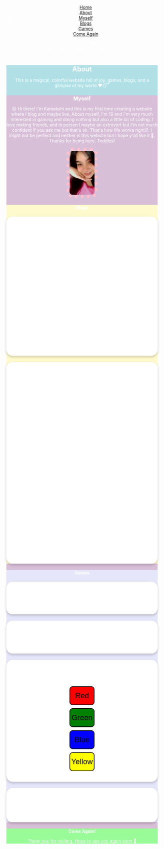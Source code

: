 
<head>
  <meta charset="UTF-8">
  <meta name="viewport" content="width=device-width, initial-scale=1.0">
  <title>THE LOST WEB</title>
  <style>
  #games .game-block {
  background: white;
  margin: 20px auto;
  padding: 20px;
  border-radius: 25px;
  box-shadow: 0 4px 20px rgba(0,0,0,0.1);
  max-width: 800px;
  width: 90%;
  overflow-x: auto;
}

@media (max-width: 768px) {
  #games .game-block {
    width: 95%;
    padding: 15px;
    margin: 15px auto;
  }

  canvas, iframe {
    width: 100% !important;
    height: auto !important;
  }
}

/* 🔶 Bright backgrounds for About & Myself curved blocks */
#about .curved-block {
  background: linear-gradient(to right, #fff000, #adff2f);
  padding: 30px;
  border-radius: 30px;
  color: #222;
  box-shadow: 0 5px 20px rgba(0, 0, 0, 0.1);
}
#myself {
  background: repeating-linear-gradient(
    45deg,
    #a1ffce,
    #a1ffce 20px,
    #faffd1 20px,
    #faffd1 40px
  );
}

/* 🔶 Optional: full section background color too */
#about {
  background-color: #fff700;
}

#myself {
  background-color: #caff70;
}

/* 🔷 Game blocks responsive fix */
#games .game-block {
  background: white;
  margin: 20px auto;
  padding: 20px;
  border-radius: 25px;
  box-shadow: 0 4px 20px rgba(0,0,0,0.1);
  max-width: 800px;
  width: 90%;
  overflow-x: auto;
}

@media (max-width: 768px) {
  #games .game-block {
    width: 95%;
    padding: 15px;
    margin: 15px auto;
  }

  canvas, iframe {
    width: 100% !important;
    height: auto !important;
  }
}

    .navbar {
  position: sticky;
  top: 0;
  background: linear-gradient(to right, #ff9a9e, #fad0c4, #fad0c4, #fbc2eb, #a18cd1);
  display: flex;
  justify-content: space-around;
  align-items: center;
  padding: 12px 0;
  z-index: 1000;
  box-shadow: 0 4px 6px rgba(0,0,0,0.1);
  flex-wrap: wrap;
}

.navbar a {
  color: white;
  text-decoration: none;
  font-weight: bold;
  font-family: 'Comic Sans MS', cursive;
  font-size: 16px;
  padding: 8px 16px;
  background: rgba(255,255,255,0.2);
  border-radius: 25px;
  transition: background 0.3s ease;
}

.navbar a:hover {
  background: rgba(255,255,255,0.5);
}
    * {
      margin: 0;
      padding: 0;
      box-sizing: border-box;
    }
    body {
      font-family: 'Comic Sans MS', cursive, sans-serif;
    }
    section {
      padding: 30px;
    }
    h1, h2 {
      background: linear-gradient(90deg, #ff6ec4, #7873f5);
      color: white;
      padding: 10px;
      border-radius: 10px;
      text-align: center;
      margin-bottom: 20px;
    }
    #home { background: #FFD1DC; }
    #about { background: #B0E0E6; }
    #myself { background: #D8BFD8; }
    #blogs { background: #FFFACD; }
    #games { background: #E6E6FA; }
    #comeagain { background: #98FB98; }
    img.profile {
      max-width: 100px;
      border: 10px dotted pink;
      border-radius: 20px;
    }
    .game, .blog {
      margin: 20px auto;
      padding: 20px;
      border-radius: 20px;
      background: #fff;
      box-shadow: 0 4px 8px rgba(0,0,0,0.2);
      max-width: 500px;
      text-align: center;
    }
    .board, .memory-grid, .simon-buttons {
      display: grid;
      gap: 10px;
      justify-content: center;
      margin-top: 10px;
    }
    .board { grid-template-columns: repeat(3, 80px); }
    .memory-grid { grid-template-columns: repeat(4, 80px); }
    .memory-card, .cell, .simon-btn {
      width: 80px;
      height: 80px;
      font-size: 24px;
      border: 2px solid #000;
      border-radius: 10px;
    }
    .simon-btn { height: 60px; }
  #home {
  background: linear-gradient(to bottom right, #FFD1DC, #FFE4E1);
}
#games {
  background: url('https://www.transparenttextures.com/patterns/bright-squares.png'), linear-gradient(to right, #00f260, #0575e6);
  background-blend-mode: overlay;
  color: white;
}

#about {
  background: radial-gradient(circle, #faff00, #ff6f00, #f44336);
}



</style>
</head>
<body><nav class="navbar">
  <ul>
    <li><a href="#home">Home</a></li>
    <li><a href="#about">About</a></li>
    <li><a href="#myself">Myself</a></li>
    <li><a href="#blogs">Blogs</a></li>
    <li><a href="#games">Games</a></li>
    <li><a href="#come-again">Come Again</a></li>
  </ul>
</nav>
<header>

    <section id="home">
    <h1>Welcome to Kamakshi's website</h1>
    <p>🌈Explore my blogs....if you want to!🌈</p>
  <section id="about">
   <div class="curved block"> <h1>About</h1>
    <p>This is a magical, colorful website full of joy, games, blogs, and a glimpse of my world ♥️😴</p>
    <section id="myself">
   <div class="curved block"> <h1>Myself</h1>
    <p>😊 Hi there! I'm Kamakshi and this is my first time creating a website where I blog and maybe live. About myself, I'm 18 and I'm very much interested in gaming and doing nothing but also a little bit of coding. I love making friends, and in person I maybe an extrovert but I'm not much confident if you ask me but that's ok. That's how life works right!?. I might not be perfect and neither is this website but I hope y'all like it 🙂. Thanks for being here. Toddles!</p>
    <img src="59ADAB5B393E06E454CAEEFBABF1AC83D49C1B14" alt="My Photo" class="profile">
    <section id="blogs">
    <h1>Blogs</h1>
    <div class="blog">
      <h2>Blog 1🌸</h2>
      <p>Its been a rough day and while blaming god for everything that's happening in my life I realised what the actual problem was and so here I'm discussing about THE REAL PROBLEM......with this poem-----> There's nothing more important to me than to be... to live...to feel but still the question echoes: is it truly necessary? Alone without love, no tender care to cradle my heart, seeking souls to halt this solitude, but shadows chase me still, like demons dancing in the dark of my restless mind. The world once sparkled bright in solitary glow, but now I'm encircled by strangers whose hearts are void, each glance a dagger, every word a wound, they bury my hope deeper than any weapon can wound. Innocence was my shroud, believing in binds of closeness, convincing myself it’s me, that I’m the flaw, but no, no, no— I’m just a marionette, strings pulled for their delight, yet I’ve grown; perhaps my heart remains a timid child, screaming silently, longing to cry, longing to be whole, and still I know, the mirror reflects the problem within me, cause yes! the problem is me.....

23/06/2025</p>
    </div>
    <div class="blog">
      <h2>Blog 2🌸</h2>
      <p>I've been realising lately that everything I do will never be enough or maybe...... I'M NOT ACTUALLY DOING ENOUGH------>

Crying in silence, running through pain, Screaming inside like a voice in the rain. I've given my all, done more than I could, Yet still I'm unseen, misunderstood.

For those that I love, I’ve carried the weight, Faced every storm, surrendered to fate. But they look at me with eyes so cold, And I’m lost in stories I've already told.

Lost in the past, in shadows I flee, Trapped in a place I never wished to be. I wonder aloud—what do I desire? When did my soul lose its fire?

I’ve become someone I never planned, A stranger shaped by unseen hands. Not cruel, not heartless, not a foe— Just tired, just broken, moving slow.

They say I’m wrong, they think I’m weak, But maybe I’m just too soft to speak. Maybe my love was never enough To heal the cracks, to smooth the rough.

I’ve searched within, I’ve tried my best, But some battles don’t end in rest. Now I stand with nothing left to prove, Just the ache of all I couldn’t move.

So if I seem like I’m drifting apart, Know it’s not hate—it’s a heavy heart. I gave my all, yet here I stand, Still wondering if I was ever enough... in anyone’s hands......

24/06/2025</p>
    </div>
  </section>  <section id="games">
    <h1>Games</h1>
    <div class="game" id="tic-tac-toe">
      <h2>Tic Tac Toe</h2>
      <div class="board"></div>
    </div><div class="game" id="memory-game">
  <h2>Memory Match</h2>
  <div class="memory-grid"></div>
</div>

<div class="game" id="simon-game">
  <h2>Simon Says</h2>
  <div class="simon-buttons">
    <button class="simon-btn" style="background:red" onclick="press('red')">Red</button>
    <button class="simon-btn" style="background:green" onclick="press('green')">Green</button>
    <button class="simon-btn" style="background:blue" onclick="press('blue')">Blue</button>
    <button class="simon-btn" style="background:yellow" onclick="press('yellow')">Yellow</button>
  </div>
  <p id="simon-status"></p>
</div>

<div class="game" id="trivia">
  <h2>Bollywood Trivia</h2>
  <div id="trivia-question"></div>
  <div id="trivia-options"></div>
  <p id="trivia-feedback"></p>
</div>

  </section>  <section id="comeagain">
    <h1>Come Again!</h1>
    <p>Thank you for visiting. Hope to see you again soon 💖</p>
  </section>  

  <script> // Tic Tac Toe
    const board = document.querySelector('.board');
    let currentPlayer = 'X';
    let cells = Array(9).fill('');
    board.innerHTML = '';
    cells.forEach((_, i) => {
      const btn = document.createElement('button');
      btn.className = 'cell';
      btn.onclick = () => {
        if (btn.textContent === '') {
          btn.textContent = currentPlayer;
          cells[i] = currentPlayer;
          currentPlayer = currentPlayer === 'X' ? 'O' : 'X';
        }
      };
      board.appendChild(btn);
    });

    // Memory Game
    const emojis = ['🍎','🍌','🍇','🍓','🍒','🍍','🥝','🍉'];
    const memoryGrid = document.querySelector('.memory-grid');
    let memory = [...emojis, ...emojis].sort(() => Math.random() - 0.5);
    let first = null, second = null;
    memory.forEach((item, i) => {
      const card = document.createElement('button');
      card.className = 'memory-card';
      card.textContent = '?';
      card.onclick = () => {
        if (card.textContent !== '?') return;
        card.textContent = item;
        if (!first) {
          first = { index: i, card };
        } else {
          second = { index: i, card };
          if (memory[first.index] === memory[second.index]) {
            first = second = null;
          } else {
            setTimeout(() => {
              first.card.textContent = '?';
              second.card.textContent = '?';
              first = second = null;
            }, 600);
          }
        }
      };
      memoryGrid.appendChild(card);
    });

    // Simon Says
    let simonSeq = [], playerSeq = [];
    function nextSimonColor() {
      const colors = ['red','green','blue','yellow'];
      const color = colors[Math.floor(Math.random() * 4)];
      simonSeq.push(color);
      document.getElementById('simon-status').textContent = 'Watch: ' + simonSeq.join(', ');
      playerSeq = [];
    }
    nextSimonColor();
    function press(color) {
      playerSeq.push(color);
      const currentIndex = playerSeq.length - 1;
      if (playerSeq[currentIndex] !== simonSeq[currentIndex]) {
        document.getElementById('simon-status').textContent = 'Wrong! Restarting...';
        simonSeq = [];
        setTimeout(() => nextSimonColor(), 1000);
      } else if (playerSeq.length === simonSeq.length) {
        document.getElementById('simon-status').textContent = 'Correct! Next round...';
        setTimeout(() => nextSimonColor(), 1000);
      }
    }

    // Bollywood Trivia
    const trivia = [
      {q: 'Who played the lead in Dangal?', a: 'Aamir Khan', o: ['Salman Khan','Aamir Khan','SRK','Ranbir']},
      {q: 'Movie with the song "Tujh Mein Rab Dikhta Hai"?', a: 'Rab Ne Bana Di Jodi', o: ['DDLJ','Rab Ne Bana Di Jodi','Veer-Zaara','Kal Ho Naa Ho']},
      {q: 'Who directed "3 Idiots"?', a: 'Rajkumar Hirani', o: ['Karan Johar','Rohit Shetty','Rajkumar Hirani','Anurag Kashyap']},
     { q: "What house is Harry Potter sorted into?", o: ["Hufflepuff", "Slytherin", "Gryffindor", "Ravenclaw"], a: "Gryffindor" },
{ q: "What is the name of Harry's owl?", o: ["Crookshanks", "Hedwig", "Scabbers", "Errol"], a: "Hedwig" },
{ q: "Who is the Half-Blood Prince?", o: ["Harry Potter", "Tom Riddle", "Severus Snape", "Albus Dumbledore"], a: "Severus Snape" },
{ q: "What is the spell to disarm an opponent?", o: ["Expelliarmus", "Avada Kedavra", "Lumos", "Alohomora"], a: "Expelliarmus" },
{ q: "What magical object shows your deepest desire?", o: ["Mirror of Erised", "Invisibility Cloak", "Pensieve", "Time-Turner"], a: "Mirror of Erised" },
{ q: "What position does Harry play on the Quidditch team?", o: ["Beater", "Chaser", "Keeper", "Seeker"], a: "Seeker" },
{ q: "Who is the headmaster of Hogwarts for most of the series?", o: ["Severus Snape", "Minerva McGonagall", "Albus Dumbledore", "Remus Lupin"], a: "Albus Dumbledore" },
{ q: "What does the Marauder's Map say when it closes?", o: ["All done", "Mischief Managed", "Goodbye!", "I solemnly swear"], a: "Mischief Managed" },
{ q: "Which creature guards the vaults at Gringotts?", o: ["Dragon", "Goblin", "Troll", "House-elf"], a: "Goblin" },
{ q: "What form does Harry's Patronus take?", o: ["Stag", "Phoenix", "Dog", "Otter"], a: "Stag" },
  { q: "Which Bollywood movie is based on the life of mathematician Anand Kumar?", o: ["Super 30", "Chhichhore", "MS Dhoni", "Taare Zameen Par"], a: "Super 30" },
{ q: "Who played the female lead in the movie 'Queen'?", o: ["Alia Bhatt", "Kangana Ranaut", "Deepika Padukone", "Kareena Kapoor"], a: "Kangana Ranaut" },
{ q: "Which actor is known as the 'King of Bollywood'?", o: ["Aamir Khan", "Salman Khan", "Shahrukh Khan", "Akshay Kumar"], a: "Shahrukh Khan" },
{ q: "What is the name of the school in 'Taare Zameen Par'?", o: ["New Era High", "Greenfield", "Tulip International", "Boarding House"], a: "Boarding House" },
{ q: "Which movie featured the dialogue 'Mogambo khush hua'?", o: ["Sholay", "Don", "Mr. India", "Dilwale Dulhania Le Jayenge"], a: "Mr. India" },
{ q: "Who composed the music for 'Dilwale Dulhania Le Jayenge'?", o: ["A.R. Rahman", "Anu Malik", "Jatin-Lalit", "Pritam"], a: "Jatin-Lalit" },
{ q: "Which Bollywood actor is known for the role of 'Circuit'?", o: ["Sanjay Dutt", "Arshad Warsi", "Boman Irani", "Riteish Deshmukh"], a: "Arshad Warsi" },
{ q: "Which movie has the song 'Tujh Mein Rab Dikhta Hai'?", o: ["Rab Ne Bana Di Jodi", "Veer Zaara", "Kal Ho Naa Ho", "Kabir Singh"], a: "Rab Ne Bana Di Jodi" },
{ q: "What is the profession of Aamir Khan's character in '3 Idiots'?", o: ["Scientist", "Engineer", "Professor", "Inventor"], a: "Engineer" },
{ q: "Which movie is based on the life of Indian boxer Mary Kom?", o: ["Chak De India", "Sultan", "Mary Kom", "Dangal"], a: "Mary Kom" },
{ q: "Who directed the movie 'Lagaan'?", o: ["Ashutosh Gowariker", "Karan Johar", "Rajkumar Hirani", "Anurag Kashyap"], a: "Ashutosh Gowariker" },
{ q: "Which film features the character 'Geet'?", o: ["Tamasha", "Barfi", "Jab We Met", "Yeh Jawaani Hai Deewani"], a: "Jab We Met" },
{ q: "In 'Dangal', what sport is central to the story?", o: ["Boxing", "Cricket", "Wrestling", "Athletics"], a: "Wrestling" },
{ q: "Which movie has the character Rancho?", o: ["Student of the Year", "3 Idiots", "PK", "Taare Zameen Par"], a: "3 Idiots" },
{ q: "Which actress played the lead role in 'Raazi'?", o: ["Katrina Kaif", "Alia Bhatt", "Anushka Sharma", "Kareena Kapoor"], a: "Alia Bhatt" },    
      // Add up to 25 questions
    ];
    let index = 0;
    const questionEl = document.getElementById('trivia-question');
    const optionsEl = document.getElementById('trivia-options');
    const feedbackEl = document.getElementById('trivia-feedback');

    function showTrivia() {
      const current = trivia[index];
      questionEl.textContent = current.q;
      optionsEl.innerHTML = '';
      current.o.forEach(opt => {
        const btn = document.createElement('button');
        btn.textContent = opt;
        btn.onclick = () => {
          feedbackEl.textContent = opt === current.a ? '✅ Correct!' : '❌ Wrong!';
          index = (index + 1) % trivia.length;
          setTimeout(showTrivia, 1000);
        };
        optionsEl.appendChild(btn);
      });
    }
    showTrivia();
  </script><script>
  function toggleMusic() {
    const music = document.getElementById('bg-music');
    const button = document.querySelector('button');
    if (music.paused) {
      music.play();
      button.textContent = '⏸️ Pause Music';
    } else {
      music.pause();
      button.textContent = '▶️ Play Music';
    }
  }
</script>
